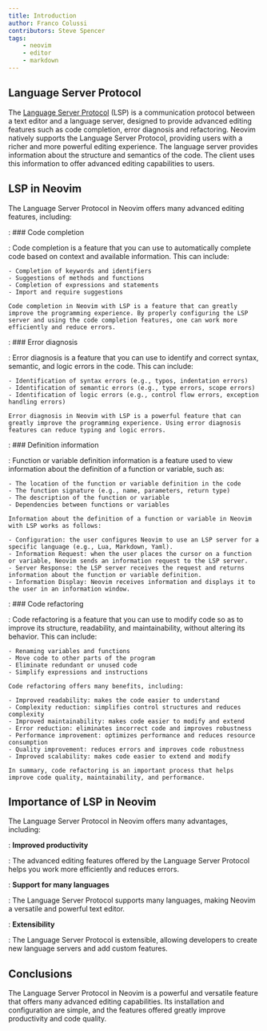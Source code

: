 ```yaml
---
title: Introduction
author: Franco Colussi
contributors: Steve Spencer
tags:
    - neovim
    - editor
    - markdown
---
```


## Language Server Protocol

The [Language Server Protocol](https://microsoft.github.io/language-server-protocol/) (LSP) is a communication protocol between a text editor and a language server, designed to provide advanced editing features such as code completion, error diagnosis and refactoring. Neovim natively supports the Language Server Protocol, providing users with a richer and more powerful editing experience. The language server provides information about the structure and semantics of the code. The client uses this information to offer advanced editing capabilities to users.

## LSP in Neovim

The Language Server Protocol in Neovim offers many advanced editing features, including:

: ### Code completion

: Code completion is a feature that you can use to automatically complete code based on context and available information. This can include:

    - Completion of keywords and identifiers
    - Suggestions of methods and functions
    - Completion of expressions and statements
    - Import and require suggestions
    
    Code completion in Neovim with LSP is a feature that can greatly improve the programming experience. By properly configuring the LSP server and using the code completion features, one can work more efficiently and reduce errors.

: ### Error diagnosis

: Error diagnosis is a feature that you can use to identify and correct syntax, semantic, and logic errors in the code. This can include:

    - Identification of syntax errors (e.g., typos, indentation errors)
    - Identification of semantic errors (e.g., type errors, scope errors)
    - Identification of logic errors (e.g., control flow errors, exception handling errors)
    
    Error diagnosis in Neovim with LSP is a powerful feature that can greatly improve the programming experience. Using error diagnosis features can reduce typing and logic errors.

: ### Definition information

: Function or variable definition information is a feature used to view information about the definition of a function or variable, such as:

    - The location of the function or variable definition in the code
    - The function signature (e.g., name, parameters, return type)
    - The description of the function or variable
    - Dependencies between functions or variables

    Information about the definition of a function or variable in Neovim with LSP works as follows:

    - Configuration: the user configures Neovim to use an LSP server for a specific language (e.g., Lua, Markdown, Yaml).
    - Information Request: when the user places the cursor on a function or variable, Neovim sends an information request to the LSP server.
    - Server Response: the LSP server receives the request and returns information about the function or variable definition.
    - Information Display: Neovim receives information and displays it to the user in an information window.

: ### Code refactoring

: Code refactoring is a feature that you can use to modify code so as to improve its structure, readability, and maintainability, without altering its behavior. This can include:

    - Renaming variables and functions
    - Move code to other parts of the program
    - Eliminate redundant or unused code
    - Simplify expressions and instructions

    Code refactoring offers many benefits, including:

    - Improved readability: makes the code easier to understand
    - Complexity reduction: simplifies control structures and reduces complexity
    - Improved maintainability: makes code easier to modify and extend
    - Error reduction: eliminates incorrect code and improves robustness
    - Performance improvement: optimizes performance and reduces resource consumption
    - Quality improvement: reduces errors and improves code robustness
    - Improved scalability: makes code easier to extend and modify

    In summary, code refactoring is an important process that helps improve code quality, maintainability, and performance.

## Importance of LSP in Neovim

The Language Server Protocol in Neovim offers many advantages, including:

: **Improved productivity**

: The advanced editing features offered by the Language Server Protocol helps you work more efficiently and reduces errors.

: **Support for many languages**

: The Language Server Protocol supports many languages, making Neovim a versatile and powerful text editor.

: **Extensibility**

: The Language Server Protocol is extensible, allowing developers to create new language servers and add custom features.

## Conclusions

The Language Server Protocol in Neovim is a powerful and versatile feature that offers many advanced editing capabilities. Its installation and configuration are simple, and the features offered greatly improve productivity and code quality.
